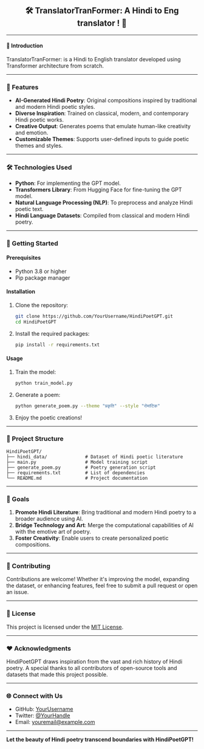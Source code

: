 
<div align="center">
    <h2>🛠️ TranslatorTranFormer: A Hindi to Eng translator ! 🤖</h2>
</div>

---

#### 📜 Introduction

TranslatorTranFormer: is a Hindi to English translator developed using Transformer architecture from scratch.

---

### 🌟 Features  
- **AI-Generated Hindi Poetry**: Original compositions inspired by traditional and modern Hindi poetic styles.  
- **Diverse Inspiration**: Trained on classical, modern, and contemporary Hindi poetic works.  
- **Creative Output**: Generates poems that emulate human-like creativity and emotion.  
- **Customizable Themes**: Supports user-defined inputs to guide poetic themes and styles.  

---

### 🛠️ Technologies Used  
- **Python**: For implementing the GPT model.  
- **Transformers Library**: From Hugging Face for fine-tuning the GPT model.  
- **Natural Language Processing (NLP)**: To preprocess and analyze Hindi poetic text.  
- **Hindi Language Datasets**: Compiled from classical and modern Hindi poetry.  

---

### 🚀 Getting Started  

#### Prerequisites  
- Python 3.8 or higher  
- Pip package manager  

#### Installation  
1. Clone the repository:  
   ```bash
   git clone https://github.com/YourUsername/HindiPoetGPT.git
   cd HindiPoetGPT
   ```  
2. Install the required packages:  
   ```bash
   pip install -r requirements.txt
   ```  

#### Usage  
1. Train the model:  
   ```bash
   python train_model.py
   ```  
2. Generate a poem:  
   ```bash
   python generate_poem.py --theme "प्रकृति" --style "रोमांटिक"
   ```  
3. Enjoy the poetic creations!  

---

### 📂 Project Structure  
```plaintext
HindiPoetGPT/  
├── hindi_data/              # Dataset of Hindi poetic literature   
├── main.py                  # Model training script  
├── generate_poem.py         # Poetry generation script  
├── requirements.txt         # List of dependencies  
└── README.md                # Project documentation  
```

---

### 🎯 Goals  
1. **Promote Hindi Literature**: Bring traditional and modern Hindi poetry to a broader audience using AI.  
2. **Bridge Technology and Art**: Merge the computational capabilities of AI with the emotive art of poetry.  
3. **Foster Creativity**: Enable users to create personalized poetic compositions.  

---

### 🤝 Contributing  
Contributions are welcome! Whether it's improving the model, expanding the dataset, or enhancing features, feel free to submit a pull request or open an issue.

---

### 📜 License  
This project is licensed under the [MIT License](LICENSE).  

---

### ❤️ Acknowledgments  
HindiPoetGPT draws inspiration from the vast and rich history of Hindi poetry. A special thanks to all contributors of open-source tools and datasets that made this project possible.  

---

### 🌐 Connect with Us  
- GitHub: [YourUsername](https://github.com/YourUsername)  
- Twitter: [@YourHandle](https://twitter.com/YourHandle)  
- Email: youremail@example.com  

---

**Let the beauty of Hindi poetry transcend boundaries with HindiPoetGPT!**
```  

